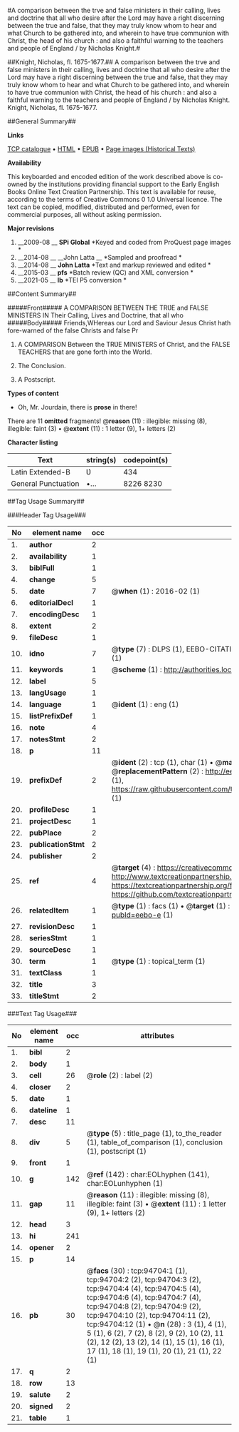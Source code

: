 #A comparison between the trve and false ministers in their calling, lives and doctrine that all who desire after the Lord may have a right discerning between the true and false, that they may truly know whom to hear and what Church to be gathered into, and wherein to have true communion with Christ, the head of his church : and also a faithful warning to the teachers and people of England / by Nicholas Knight.#

##Knight, Nicholas, fl. 1675-1677.##
A comparison between the trve and false ministers in their calling, lives and doctrine that all who desire after the Lord may have a right discerning between the true and false, that they may truly know whom to hear and what Church to be gathered into, and wherein to have true communion with Christ, the head of his church : and also a faithful warning to the teachers and people of England / by Nicholas Knight.
Knight, Nicholas, fl. 1675-1677.

##General Summary##

**Links**

[TCP catalogue](http://www.ota.ox.ac.uk/tcp/)  • 
[HTML](http://tei.it.ox.ac.uk/tcp/Texts-HTML/free/A47/A47543.html)  • 
[EPUB](http://tei.it.ox.ac.uk/tcp/Texts-EPUB/free/A47/A47543.epub) • 
[Page images (Historical Texts)](https://historicaltexts.jisc.ac.uk/eebo-12863264e)

**Availability**

This keyboarded and encoded edition of the work described above is co-owned by the
    institutions providing financial support to the Early English Books Online Text Creation
    Partnership. This text is available for reuse, according to the terms of  Creative Commons 0 1.0 Universal
    licence. The text can be copied, modified, distributed and performed, even for commercial
    purposes, all without asking permission.

**Major revisions**

1. __2009-08 __ __SPi Global__ *Keyed and coded from ProQuest page images *
1. __2014-08 __ __John Latta __ *Sampled and proofread *
1. __2014-08 __ __John Latta__ *Text and markup reviewed and edited *
1. __2015-03 __ __pfs__ *Batch review (QC) and XML conversion *
1. __2021-05 __ __lb__ *TEI P5 conversion *

##Content Summary##

#####Front#####
A COMPARISON BETWEEN THE TRƲE and FALSE MINISTERS IN Their Calling, Lives and Doctrine, that all who
#####Body#####
Friends,WHereas our Lord and Saviour Jesus Christ hath fore-warned of the false Christs and false Pr
1. A COMPARISON Between the TRƲE MINISTERS of Christ, and the FALSE TEACHERS that are gone forth into the World.

1. The Conclusion.

1. A Postscript.

**Types of content**

  * Oh, Mr. Jourdain, there is **prose** in there!

There are 11 **omitted** fragments! 
 @__reason__ (11) : illegible: missing (8), illegible: faint (3)  •  @__extent__ (11) : 1 letter (9), 1+ letters (2)

**Character listing**


|Text|string(s)|codepoint(s)|
|---|---|---|
|Latin Extended-B|Ʋ|434|
|General Punctuation|•…|8226 8230|

##Tag Usage Summary##

###Header Tag Usage###

|No|element name|occ|attributes|
|---|---|---|---|
|1.|__author__|2||
|2.|__availability__|1||
|3.|__biblFull__|1||
|4.|__change__|5||
|5.|__date__|7| @__when__ (1) : 2016-02 (1)|
|6.|__editorialDecl__|1||
|7.|__encodingDesc__|1||
|8.|__extent__|2||
|9.|__fileDesc__|1||
|10.|__idno__|7| @__type__ (7) : DLPS (1), EEBO-CITATION (1), VID (1), EEBO-PROQUEST (1), STC (2), OCLC (1)|
|11.|__keywords__|1| @__scheme__ (1) : http://authorities.loc.gov/ (1)|
|12.|__label__|5||
|13.|__langUsage__|1||
|14.|__language__|1| @__ident__ (1) : eng (1)|
|15.|__listPrefixDef__|1||
|16.|__note__|4||
|17.|__notesStmt__|2||
|18.|__p__|11||
|19.|__prefixDef__|2| @__ident__ (2) : tcp (1), char (1)  •  @__matchPattern__ (2) : ([0-9\-]+):([0-9IVX]+) (1), (.+) (1)  •  @__replacementPattern__ (2) : http://eebo.chadwyck.com/downloadtiff?vid=$1&page=$2 (1), https://raw.githubusercontent.com/textcreationpartnership/Texts/master/tcpchars.xml#$1 (1)|
|20.|__profileDesc__|1||
|21.|__projectDesc__|1||
|22.|__pubPlace__|2||
|23.|__publicationStmt__|2||
|24.|__publisher__|2||
|25.|__ref__|4| @__target__ (4) : https://creativecommons.org/publicdomain/zero/1.0/ (1), http://www.textcreationpartnership.org/docs/. (1), https://textcreationpartnership.org/faq/#faq05 (1), https://github.com/textcreationpartnership (1)|
|26.|__relatedItem__|1| @__type__ (1) : facs (1)  •  @__target__ (1) : https://data.historicaltexts.jisc.ac.uk/view?pubId=eebo-e (1)|
|27.|__revisionDesc__|1||
|28.|__seriesStmt__|1||
|29.|__sourceDesc__|1||
|30.|__term__|1| @__type__ (1) : topical_term (1)|
|31.|__textClass__|1||
|32.|__title__|3||
|33.|__titleStmt__|2||


###Text Tag Usage###

|No|element name|occ|attributes|
|---|---|---|---|
|1.|__bibl__|2||
|2.|__body__|1||
|3.|__cell__|26| @__role__ (2) : label (2)|
|4.|__closer__|2||
|5.|__date__|1||
|6.|__dateline__|1||
|7.|__desc__|11||
|8.|__div__|5| @__type__ (5) : title_page (1), to_the_reader (1), table_of_comparison (1), conclusion (1), postscript (1)|
|9.|__front__|1||
|10.|__g__|142| @__ref__ (142) : char:EOLhyphen (141), char:EOLunhyphen (1)|
|11.|__gap__|11| @__reason__ (11) : illegible: missing (8), illegible: faint (3)  •  @__extent__ (11) : 1 letter (9), 1+ letters (2)|
|12.|__head__|3||
|13.|__hi__|241||
|14.|__opener__|2||
|15.|__p__|14||
|16.|__pb__|30| @__facs__ (30) : tcp:94704:1 (1), tcp:94704:2 (2), tcp:94704:3 (2), tcp:94704:4 (4), tcp:94704:5 (4), tcp:94704:6 (4), tcp:94704:7 (4), tcp:94704:8 (2), tcp:94704:9 (2), tcp:94704:10 (2), tcp:94704:11 (2), tcp:94704:12 (1)  •  @__n__ (28) : 3 (1), 4 (1), 5 (1), 6 (2), 7 (2), 8 (2), 9 (2), 10 (2), 11 (2), 12 (2), 13 (2), 14 (1), 15 (1), 16 (1), 17 (1), 18 (1), 19 (1), 20 (1), 21 (1), 22 (1)|
|17.|__q__|2||
|18.|__row__|13||
|19.|__salute__|2||
|20.|__signed__|2||
|21.|__table__|1||
